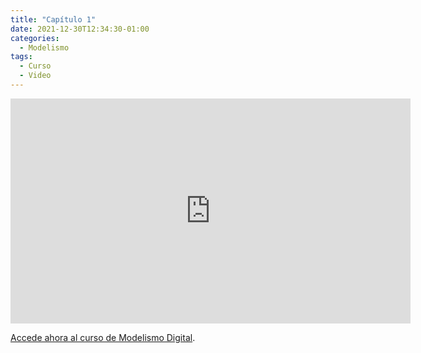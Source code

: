 ```yaml
---
title: "Capítulo 1"
date: 2021-12-30T12:34:30-01:00
categories:
  - Modelismo
tags:
  - Curso
  - Video
---
```


<span id="chapterTitle"></span>            
<div id=chapterDescription></div>
<iframe id="chapterSrc" src="https://player.vimeo.com/video/655858613?h=656ceb1cad&title=0&byline=0&portrait=0" width="640" height="360" frameborder="0" allow="autoplay; fullscreen; picture-in-picture" allowfullscreen></iframe>

[Accede ahora al curso de Modelismo Digital](//ModelismoDigital.com).

<script src="../../../chapters.js"></script>
<script>
  setChapter(1);
</script>
